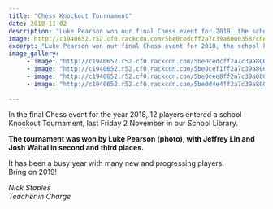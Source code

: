 ```yaml
---
title: "Chess Knockout Tournament"
date: 2018-11-02
description: "Luke Pearson won our final Chess event for 2018, the school Knockout Tournament on Friday 2 November..."
image: http://c1940652.r52.cf0.rackcdn.com/5be0cedcff2a7c39a8000358/chess-luke-pearson-250-photo.jpg
excerpt: "Luke Pearson won our final Chess event for 2018, the school knockout tournament on Friday 2 November."
image_gallery:
     - image: "http://c1940652.r52.cf0.rackcdn.com/5be0cedcff2a7c39a8000358/chess-luke-pearson-250-photo.jpg"
     - image: "http://c1940652.r52.cf0.rackcdn.com/5be0cef1ff2a7c39a800035c/chess-jeffrey-lin-250.jpg"
     - image: "http://c1940652.r52.cf0.rackcdn.com/5be0cee8ff2a7c39a800035a/chess-josh-waitai-250.jpg"
     - image: "http://c1940652.r52.cf0.rackcdn.com/5be0d4e4ff2a7c39a800035e/chess-board-image.jpg"
    
---
```


<p>In the final Chess event for the year 2018, 12 players entered a school Knockout Tournament, last Friday 2 November in our School Library.</p>
<p><strong>The tournament was won by Luke Pearson (photo), with Jeffrey Lin and Josh Waitai in second and third places.</strong></p>
<p>It has been a busy year with many new and progressing players.<br />Bring on 2019!</p>
<p><em>Nick Staples</em><br /><em>Teacher in Charge</em></p>

